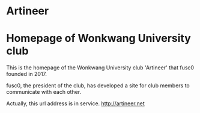 # Artineer
# Homepage of Wonkwang University club

This is the homepage of the Wonkwang University club 'Artineer' that fusc0 founded in 2017.

fusc0, the president of the club, has developed a site for club members to communicate with each other.

Actually, this url address is in service.
http://artineer.net
